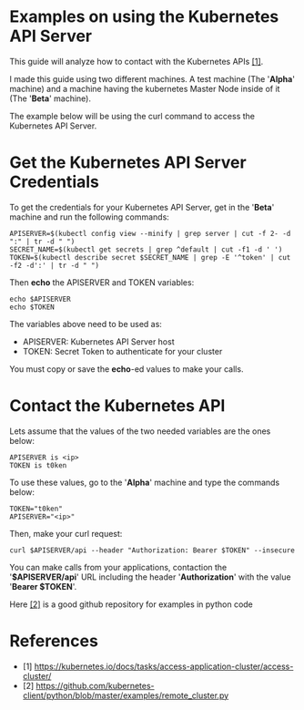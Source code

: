 # Examples on using the Kubernetes API Server
This guide will analyze how to contact with the Kubernetes APIs [[1]](https://github.com/karamolegkos/Diastema/blob/main/diastema/kubernetes-apis/use-k8s-apis.md#references).

I made this guide using two different machines. A test machine (The '**Alpha**' machine) and a machine having the kubernetes Master Node inside of it (The '**Beta**' machine).

The example below will be using the curl command to access the Kubernetes API Server.

# Get the Kubernetes API Server Credentials
To get the credentials for your Kubernetes API Server, get in the '**Beta**' machine and run the following commands:
```
APISERVER=$(kubectl config view --minify | grep server | cut -f 2- -d ":" | tr -d " ")
SECRET_NAME=$(kubectl get secrets | grep ^default | cut -f1 -d ' ')
TOKEN=$(kubectl describe secret $SECRET_NAME | grep -E '^token' | cut -f2 -d':' | tr -d " ")
```
Then **echo** the APISERVER and TOKEN variables:
```
echo $APISERVER
echo $TOKEN
```
The variables above need to be used as:
- APISERVER: Kubernetes API Server host
- TOKEN: Secret Token to authenticate for your cluster

You must copy or save the **echo**-ed values to make your calls.

# Contact the Kubernetes API
Lets assume that the values of the two needed variables are the ones below:
```
APISERVER is <ip>
TOKEN is t0ken
```
To use these values, go to the '**Alpha**' machine and type the commands below:
```
TOKEN="t0ken"
APISERVER="<ip>"
```
Then, make your curl request:
```
curl $APISERVER/api --header "Authorization: Bearer $TOKEN" --insecure
```

You can make calls from your applications, contaction the '**$APISERVER/api**' URL including the header '**Authorization**' with the value '**Bearer $TOKEN**'.

Here [[2]](https://github.com/karamolegkos/Diastema/blob/main/diastema/kubernetes-apis/use-k8s-apis.md#references) is a good github repository for examples in python code

# References

- [1] https://kubernetes.io/docs/tasks/access-application-cluster/access-cluster/
- [2] https://github.com/kubernetes-client/python/blob/master/examples/remote_cluster.py
